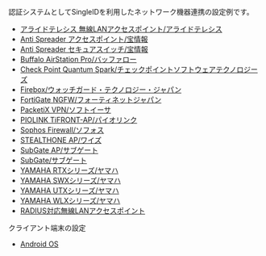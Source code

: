 認証システムとしてSingleIDを利用したネットワーク機器連携の設定例です。

* [アライドテレシス 無線LANアクセスポイント/アライドテレシス](./allied_telesis_ap/)
* [Anti Spreader アクセスポイント/宝情報](./anti_spreader_ap/)
* [Anti Spreader セキュアスイッチ/宝情報](./anti_spreader_switch/)
* [Buffalo AirStation Pro/バッファロー](./buffalo_airstation_pro/)
* [Check Point Quantum Spark/チェックポイントソフトウェアテクノロジーズ](./checkpoint/)
* [Firebox/ウォッチガード・テクノロジー・ジャパン](./firebox/)
* [FortiGate NGFW/フォーティネットジャパン](./fortigate/)
* [PacketiX VPN/ソフトイーサ](./packetix_vpn/)
* [PIOLINK TiFRONT-AP/パイオリンク](./piolink_tifront-ap/)
* [Sophos Firewall/ソフォス](./sophos_firewall/)
* [STEALTHONE AP/ワイズ](./stealthone_ap/)
* [SubGate AP/サブゲート](./subgate_ap/)
* [SubGate/サブゲート](./subgate/)
* [YAMAHA RTXシリーズ/ヤマハ](./yamaha_rtx/)
* [YAMAHA SWXシリーズ/ヤマハ](./yamaha_swx/)
* [YAMAHA UTXシリーズ/ヤマハ](./yamaha_utx/)　
* [YAMAHA WLXシリーズ/ヤマハ](./yamaha_wlx/)
* [RADIUS対応無線LANアクセスポイント](./wifiap/)

クライアント端末の設定

* [Android OS](./android/)